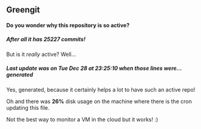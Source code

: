 ## Greengit

#### Do you wonder why this repository is so active?

##### After all it has 25227 commits!

But is it *really* active? Well...

##### Last update was on Tue Dec 28 at 23:25:10 when those lines were... generated

Yes, generated, because it certainly helps a lot to have such an active repo!

Oh and there was **26%** disk usage on the machine
where there is the cron updating this file.

Not the best way to monitor a VM in the cloud but it works! :)

